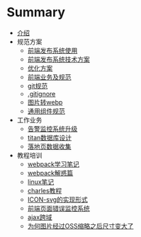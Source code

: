 # Summary

* [介绍](README.md)
* 规范方案
  * [前端发布系统使用](规范方案/前端发布系统使用.md)
  * [前端发布系统技术方案](规范方案/前端发布系统技术方案.md)
  * [优化方案](规范方案/优化方案.md)
  * [前端业务及规范](规范方案/前端业务.md)
  * [git规范](规范方案/git规范.md)
  * [.gitignore](规范方案/gitignore.md)
  * [图片转webp](规范方案/图片转webp.md)
  * [通用组件规范](规范方案/通用组件规范.md)
* 工作业务
  * [告警监控系统升级](工作业务/告警监控系统升级.md)
  * [titan数据库设计](工作业务/titan数据库设计.md)
  * [落地页数据收集](工作业务/落地页数据收集.md)
* 教程培训
  - [webpack学习笔记](教程培训/webpack学习笔记.md)
  - [webpack解惑篇](教程培训/webpack解惑篇.md)
  - [linux笔记](教程培训/linux笔记.md)
  - [charles教程](教程培训/charles教程.md)
  - [ICON-svg的实现形式](教程培训/ICON-svg的实现形式.md)
  - [前端页面错误监控系统](教程培训/监控系统.md)
  - [ajax跨域](工作业务/ajax跨域.md)
  - [为何图片经过OSS缩略之后尺寸变大了](教程培训/为何图片经过OSS缩略之后尺寸变大了.md)

